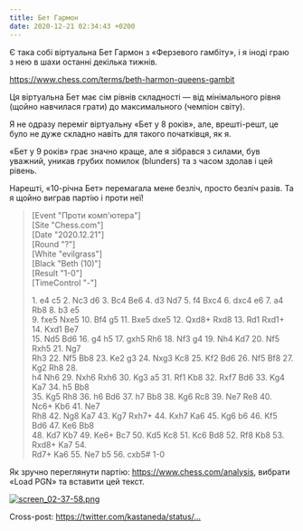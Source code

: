 ```yaml
---
title: Бет Гармон
date: 2020-12-21 02:34:43 +0200
---
```


Є така собі віртуальна Бет Гармон з «Ферзевого гамбіту», і я іноді граю з нею в шахи останні декілька тижнів.

<https://www.chess.com/terms/beth-harmon-queens-gambit>

Ця віртуальна Бет має сім рівнів складності — від мінімального рівня (щойно навчилася грати) до максимального (чемпіон світу).

Я не одразу переміг віртуальну «Бет у 8 років», але, врешті-решт, це було не дуже складно навіть для такого початківця, як я.

«Бет у 9 років» грає значно краще, але я зібрався з силами, був уважний, уникав грубих помилок (blunders) та з часом здолав і цей рівень.

Нарешті, «10-річна Бет» перемагала мене безліч, просто безліч разів. Та я щойно виграв партію і проти неї!

> \[Event \"Проти комп'ютера\"\]\
> \[Site \"Chess.com\"\]\
> \[Date \"2020.12.21\"\]\
> \[Round \"?\"\]\
> \[White \"evilgrass\"\]\
> \[Black \"Beth (10)\"\]\
> \[Result \"1-0\"\]\
> \[TimeControl \"-\"]
> 
> 1\. e4 c5 2. Nc3 d6 3. Bc4 Be6 4. d3 Nd7 5. f4 Bxc4 6. dxc4 e6 7. a4 Rb8 8. b3 e5\
> 9\. fxe5 Nxe5 10. Bf4 g5 11. Bxe5 dxe5 12. Qxd8+ Rxd8 13. Rd1 Rxd1+ 14. Kxd1 Be7\
> 15\. Nd5 Bd6 16. g4 h5 17. gxh5 Rh6 18. Nf3 g4 19. Nh4 Kd7 20. Nf5 Rxh5 21. Ng7\
> Rh3 22. Nf5 Bb8 23. Ke2 g3 24. Nxg3 Kc8 25. Kf2 Bd6 26. Nf5 Bf8 27. Kg2 Rh8 28.\
> h4 Nh6 29. Nxh6 Rxh6 30. Kg3 a5 31. Rf1 Kb8 32. Rxf7 Bd6 33. Kg4 Ka7 34. h5 Bb8\
> 35\. Kg5 Rh8 36. h6 Bd6 37. h7 Bb8 38. Kg6 Rc8 39. Ne7 Re8 40. Nc6+ Kb6 41. Ne7\
> Rh8 42. Ng8 Ka7 43. Kg7 Rxh7+ 44. Kxh7 Ka6 45. Kg6 b6 46. Kf5 Bd6 47. Ke6 Bb8\
> 48\. Kd7 Kb7 49. Ke6+ Bc7 50. Kd5 Kc8 51. Kc6 Bd8 52. Rf8 Kb8 53. Rxd8+ Ka7 54.\
> Rd7+ Ka6 55. Ne7 b5 56. cxb5# 1-0

Як зручно переглянути партію: <https://www.chess.com/analysis>, вибрати «Load PGN» та вставити цей текст.

[![screen_02-37-58.png](/uploads/screen_02-37-58.png)](/uploads/screen_02-37-58.png)

Cross-post: <https://twitter.com/kastaneda/status/…>
